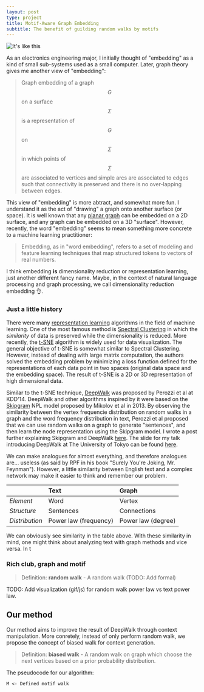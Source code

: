 ```yaml
---
layout: post
type: project
title: Motif-Aware Graph Embedding
subtitle: The benefit of guilding random walks by motifs
---
```


![It's like this]({{site.baseurl}}/img/mage_example.png)

As an electronics engineering major, I initially thought of "embedding" as a kind of small
sub-systems used as a small computer. Later, graph theory gives me
another view of "embedding":

> Graph embedding of a graph $$G$$ on a surface $$\Sigma$$ is a representation
of $$G$$ on $$\Sigma$$ in which points of $$\Sigma$$ are associated to vertices
and simple arcs are associated to edges such that connectivity is preserved and
there is no over-lapping between edges.

This view of "embedding" is more abtract, and somewhat more fun. I understand it
as the act of "drawing" a graph onto another surface (or space). It is well known
that any [planar graph](https://en.wikipedia.org/wiki/Planar_graph) can be embedded
on a 2D surface, and any graph can be embedded on a 3D "surface". However, recently,
the word "embedding" seems to mean something more concrete to a machine learning practitioner:

> Embedding, as in "word embedding", refers to a set of modeling and feature learning
techniques that map structured tokens to vectors of real numbers.

I think embedding **is** dimensionality reduction or representation learning,
just another different fancy name. Maybe, in the context of natural language processing
and graph processing, we call dimensionality reduction embedding :ok_hand:.

### Just a little history

There were many [representation learning](https://arxiv.org/abs/1206.5538)
algorithms in the field of machine learning. One of the most famous method is
[Spectral Clustering](http://ai.stanford.edu/~ang/papers/nips01-spectral.pdf)
in which the _similarity_ of data is preserved while the dimensionality is reduced.
More recently, the [t-SNE](https://lvdmaaten.github.io/tsne/) algorithm is widely used
for data visualization. The general objective of t-SNE is somewhat similar to
Spectral Clustering. However, instead of dealing with large matrix computation,
the authors solved the embedding problem by minimizing a loss function defined
for the representations of each data point in two spaces (original data space and
the embedding space). The result of t-SNE is a 2D or 3D representation of
high dimensional data.

Similar to the t-SNE technique, [DeepWalk](https://arxiv.org/abs/1403.6652) was
proposed by Perozzi et al at KDD'14. DeepWalk and other algorithms inspired by
it were based on the [Skipgram](https://papers.nips.cc/paper/5021-distributed-representations-of-words-and-phrases-and-their-compositionality.pdf) NPL model proposed by Mikolov et al in 2013.
By observing the similarity between the vertex frequencie distribution on random walks
in a graph and the word frequency distribution in text, Perozzi et al proposed
that we can use random walks on a graph to generate "sentences", and then learn
the node representation using the Skipgram model. I wrote a post further explaining
Skipgram and DeepWalk [here]({{site.baseurl}}/2016-01-27-word2vec/). The slide
for my talk introducing DeepWalk at The University of Tokyo can be found [here](https://cdn.rawgit.com/gear/Presentations/master/2016-deepwalk-Todai/DeepWalk_2016_UTokyo.pdf).

We can make analogues for almost everything, and therefore analogues are... useless
(as said by RPF in his book "Surely You're Joking, Mr. Feynman"). However,
a little similarity between English text and a complex network may make it easier
to think and remember our problem.

| | **Text** | **Graph** |
| :--- | :--- | :--- |
| _Element_ | Word | Vertex |
| _Structure_ | Sentences | Connections |
| _Distribution_ | Power law (frequency) | Power law (degree) |


We can obviously see similarity in the table above. With these similarity in mind,
one might think about analyzing text with graph methods and vice versa. In t

### Rich club, graph and motif

> Definition: **random walk** - A random walk (TODO: Add formal)


TODO: Add visualization (gif/js) for random walk power law vs text power law.

## Our method

Our method aims to improve the result of DeepWalk through context manipulation.
More conretely, instead of only perform random walk, we propose the concept of
biased walk for context generation.

> Definition: **biased walk** - A random walk on graph which choose the next
vertices based on a prior probability distribution.

The pseudocode for our algorithm:

```
M <- Defined motif walk
```
